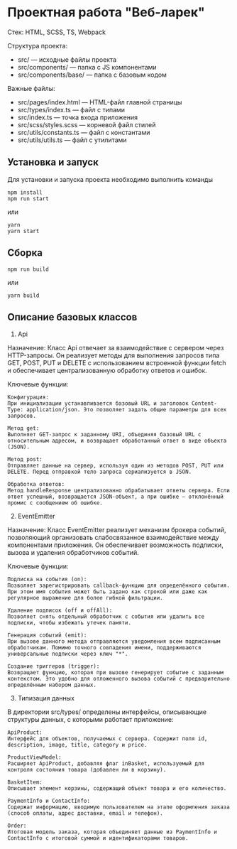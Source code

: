 # Проектная работа "Веб-ларек"

Стек: HTML, SCSS, TS, Webpack

Структура проекта:
- src/ — исходные файлы проекта
- src/components/ — папка с JS компонентами
- src/components/base/ — папка с базовым кодом

Важные файлы:
- src/pages/index.html — HTML-файл главной страницы
- src/types/index.ts — файл с типами
- src/index.ts — точка входа приложения
- src/scss/styles.scss — корневой файл стилей
- src/utils/constants.ts — файл с константами
- src/utils/utils.ts — файл с утилитами

## Установка и запуск
Для установки и запуска проекта необходимо выполнить команды

```
npm install
npm run start
```

или

```
yarn
yarn start
```
## Сборка

```
npm run build
```

или

```
yarn build
```

## Описание базовых классов

1. Api

Назначение:
Класс Api отвечает за взаимодействие с сервером через HTTP-запросы. Он реализует методы для выполнения запросов типа GET, POST, PUT и DELETE с использованием встроенной функции fetch и обеспечивает централизованную обработку ответов и ошибок.

Ключевые функции:

    Конфигурация:
    При инициализации устанавливается базовый URL и заголовок Content-Type: application/json. Это позволяет задать общие параметры для всех запросов.

    Метод get:
    Выполняет GET-запрос к заданному URI, объединяя базовый URL с относительным адресом, и возвращает обработанный ответ в виде объекта (JSON).

    Метод post:
    Отправляет данные на сервер, используя один из методов POST, PUT или DELETE. Перед отправкой тело запроса сериализуется в JSON.

    Обработка ответов:
    Метод handleResponse централизованно обрабатывает ответы сервера. Если ответ успешный, возвращается JSON-объект, а при ошибке – отклонённый промис с сообщением об ошибке.

2. EventEmitter

Назначение:
Класс EventEmitter реализует механизм брокера событий, позволяющий организовать слабосвязанное взаимодействие между компонентами приложения. Он обеспечивает возможность подписки, вызова и удаления обработчиков событий.

Ключевые функции:

    Подписка на события (on):
    Позволяет зарегистрировать callback-функцию для определённого события. При этом имя события может быть задано как строкой или даже как регулярное выражение для более гибкой фильтрации.

    Удаление подписок (off и offAll):
    Позволяет снять отдельный обработчик с события или удалить все подписки, чтобы избежать утечек памяти.

    Генерация событий (emit):
    При вызове данного метода отправляются уведомления всем подписанным обработчикам. Помимо точного совпадения имени, поддерживаются универсальные подписки через ключ "*".

    Создание триггеров (trigger):
    Возвращает функцию, которая при вызове генерирует событие с заданным контекстом. Это удобно для отложенного вызова событий с предварительно определённым набором данных.

3. Типизация данных

В директории src/types/ определены интерфейсы, описывающие структуры данных, с которыми работает приложение:

    ApiProduct:
    Интерфейс для объектов, получаемых с сервера. Содержит поля id, description, image, title, category и price.

    ProductViewModel:
    Расширяет ApiProduct, добавляя флаг inBasket, используемый для контроля состояния товара (добавлен ли в корзину).

    BasketItem:
    Описывает элемент корзины, содержащий объект товара и его количество.

    PaymentInfo и ContactInfo:
    Содержат информацию, вводимую пользователем на этапе оформления заказа (способ оплаты, адрес доставки, email и телефон).

    Order:
    Итоговая модель заказа, которая объединяет данные из PaymentInfo и ContactInfo с итоговой суммой и идентификаторами товаров.

